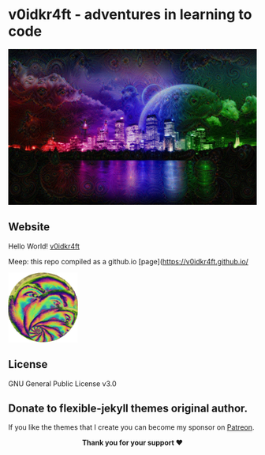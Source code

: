 # v0idkr4ft - adventures in learning to code

![](https://raw.githubusercontent.com/v0idkr4ft/v0idkr4ft.github.io/master/assets/img/slugcity.jpg)

## Website

Hello World! [v0idkr4ft](https://v0idkr4ft.com/)

Meep: this repo compiled as a github.io [page](https://v0idkr4ft.github.io/

![v0idkr4ft](https://raw.githubusercontent.com/v0idkr4ft/v0idkr4ft.github.io/master/assets/img/facemlt.gif)

## License

GNU General Public License v3.0

## Donate to flexible-jekyll themes original author.

<p>If you like the themes that I create you can become my sponsor on <a href="https://www.patreon.com/artemsheludko" target="_blank">Patreon</a>.
<p align="center"><b>Thank you for your support ❤️</b></p>
